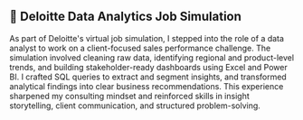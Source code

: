 ## 🧠 Deloitte Data Analytics Job Simulation
As part of Deloitte's virtual job simulation, I stepped into the role of a data analyst to work on a client-focused sales performance challenge. The simulation involved cleaning raw data, identifying regional and product-level trends, and building stakeholder-ready dashboards using Excel and Power BI. I crafted SQL queries to extract and segment insights, and transformed analytical findings into clear business recommendations. This experience sharpened my consulting mindset and reinforced skills in insight storytelling, client communication, and structured problem-solving.
